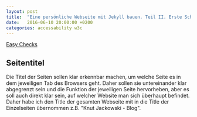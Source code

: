 ```yaml
---
layout: post
title:  "Eine persönliche Webseite mit Jekyll bauen. Teil II. Erste Schritte in Web Accessability"
date:   2016-06-10 20:00:00 +0200
categories: accessability w3c
---
```


[Easy Checks](https://www.w3.org/WAI/eval/preliminary)

## Seitentitel

Die Titel der Seiten sollen klar erkennbar machen, um welche Seite es in dem jeweiligen Tab des Browsers geht. Daher sollen sie untereinander klar abgegrenzt sein und die Funktion der jeweiligen Seite hervorheben, aber es soll auch direkt klar sein, auf welcher Website man sich überhaupt befindet. Daher habe ich den Title der gesamten Webseite mit in die Title der Einzelseiten übernommen z.B. "Knut Jackowski - Blog".
